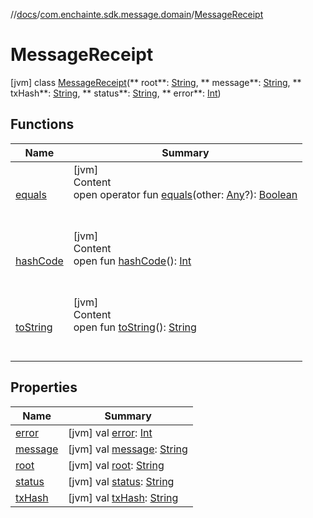 //[docs](../../index.md)/[com.enchainte.sdk.message.domain](../index.md)/[MessageReceipt](index.md)

# MessageReceipt

[jvm] class [MessageReceipt](index.md)(**
root**: [String](https://kotlinlang.org/api/latest/jvm/stdlib/kotlin/-string/index.html), **
message**: [String](https://kotlinlang.org/api/latest/jvm/stdlib/kotlin/-string/index.html), **
txHash**: [String](https://kotlinlang.org/api/latest/jvm/stdlib/kotlin/-string/index.html), **
status**: [String](https://kotlinlang.org/api/latest/jvm/stdlib/kotlin/-string/index.html), **
error**: [Int](https://kotlinlang.org/api/latest/jvm/stdlib/kotlin/-int/index.html))

## Functions

|  Name|  Summary| 
|---|---|
| <a name="kotlin/Any/equals/#kotlin.Any?/PointingToDeclaration/"></a>[equals](../../com.enchainte.sdk.proof.domain/-proof/-companion/index.md#%5Bkotlin%2FAny%2Fequals%2F%23kotlin.Any%3F%2FPointingToDeclaration%2F%5D%2FFunctions%2F-995256689)| <a name="kotlin/Any/equals/#kotlin.Any?/PointingToDeclaration/"></a>[jvm]  <br>Content  <br>open operator fun [equals](../../com.enchainte.sdk.proof.domain/-proof/-companion/index.md#%5Bkotlin%2FAny%2Fequals%2F%23kotlin.Any%3F%2FPointingToDeclaration%2F%5D%2FFunctions%2F-995256689)(other: [Any](https://kotlinlang.org/api/latest/jvm/stdlib/kotlin/-any/index.html)?): [Boolean](https://kotlinlang.org/api/latest/jvm/stdlib/kotlin/-boolean/index.html)  <br><br><br>
| <a name="kotlin/Any/hashCode/#/PointingToDeclaration/"></a>[hashCode](../../com.enchainte.sdk.proof.domain/-proof/-companion/index.md#%5Bkotlin%2FAny%2FhashCode%2F%23%2FPointingToDeclaration%2F%5D%2FFunctions%2F-995256689)| <a name="kotlin/Any/hashCode/#/PointingToDeclaration/"></a>[jvm]  <br>Content  <br>open fun [hashCode](../../com.enchainte.sdk.proof.domain/-proof/-companion/index.md#%5Bkotlin%2FAny%2FhashCode%2F%23%2FPointingToDeclaration%2F%5D%2FFunctions%2F-995256689)(): [Int](https://kotlinlang.org/api/latest/jvm/stdlib/kotlin/-int/index.html)  <br><br><br>
| <a name="kotlin/Any/toString/#/PointingToDeclaration/"></a>[toString](../../com.enchainte.sdk.proof.domain/-proof/-companion/index.md#%5Bkotlin%2FAny%2FtoString%2F%23%2FPointingToDeclaration%2F%5D%2FFunctions%2F-995256689)| <a name="kotlin/Any/toString/#/PointingToDeclaration/"></a>[jvm]  <br>Content  <br>open fun [toString](../../com.enchainte.sdk.proof.domain/-proof/-companion/index.md#%5Bkotlin%2FAny%2FtoString%2F%23%2FPointingToDeclaration%2F%5D%2FFunctions%2F-995256689)(): [String](https://kotlinlang.org/api/latest/jvm/stdlib/kotlin/-string/index.html)  <br><br><br>

## Properties

|  Name|  Summary| 
|---|---|
| <a name="com.enchainte.sdk.message.domain/MessageReceipt/error/#/PointingToDeclaration/"></a>[error](error.md)| <a name="com.enchainte.sdk.message.domain/MessageReceipt/error/#/PointingToDeclaration/"></a> [jvm] val [error](error.md): [Int](https://kotlinlang.org/api/latest/jvm/stdlib/kotlin/-int/index.html)   <br>
| <a name="com.enchainte.sdk.message.domain/MessageReceipt/message/#/PointingToDeclaration/"></a>[message](message.md)| <a name="com.enchainte.sdk.message.domain/MessageReceipt/message/#/PointingToDeclaration/"></a> [jvm] val [message](message.md): [String](https://kotlinlang.org/api/latest/jvm/stdlib/kotlin/-string/index.html)   <br>
| <a name="com.enchainte.sdk.message.domain/MessageReceipt/root/#/PointingToDeclaration/"></a>[root](root.md)| <a name="com.enchainte.sdk.message.domain/MessageReceipt/root/#/PointingToDeclaration/"></a> [jvm] val [root](root.md): [String](https://kotlinlang.org/api/latest/jvm/stdlib/kotlin/-string/index.html)   <br>
| <a name="com.enchainte.sdk.message.domain/MessageReceipt/status/#/PointingToDeclaration/"></a>[status](status.md)| <a name="com.enchainte.sdk.message.domain/MessageReceipt/status/#/PointingToDeclaration/"></a> [jvm] val [status](status.md): [String](https://kotlinlang.org/api/latest/jvm/stdlib/kotlin/-string/index.html)   <br>
| <a name="com.enchainte.sdk.message.domain/MessageReceipt/txHash/#/PointingToDeclaration/"></a>[txHash](tx-hash.md)| <a name="com.enchainte.sdk.message.domain/MessageReceipt/txHash/#/PointingToDeclaration/"></a> [jvm] val [txHash](tx-hash.md): [String](https://kotlinlang.org/api/latest/jvm/stdlib/kotlin/-string/index.html)   <br>

